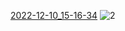 [2022-12-10_15-16-34](https://user-images.githubusercontent.com/102901720/206855456-d4612eaf-0498-4640-9f51-c3aff96bff00.png)
![2](https://user-images.githubusercontent.com/102901720/206855461-eada8833-6b2c-4080-8f4d-c7c84f2b4d27.png)
